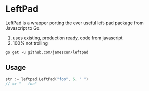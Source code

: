 LeftPad
=======

LeftPad is a wrapper porting the ever useful left-pad package from Javascript to Go.

  1. uses existing, production ready, code from javascript
  2. 100% not trolling


    go get -u github.com/jamescun/leftpad


Usage
-----

```go
str := leftpad.LeftPad("foo", 6, " ")
// => "   foo"
```

